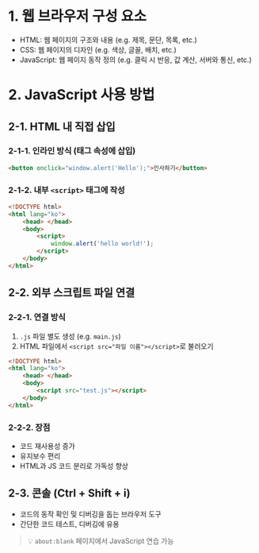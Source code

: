 # 1. 웹 브라우저 구성 요소

-   HTML: 웹 페이지의 구조와 내용 (e.g. 제목, 문단, 목록, etc.)
-   CSS: 웹 페이지의 디자인 (e.g. 색상, 글꼴, 배치, etc.)
-   JavaScript: 웹 페이지 동작 정의 (e.g. 클릭 시 반응, 값 계산, 서버와 통신, etc.)

# 2. JavaScript 사용 방법

## 2-1. HTML 내 직접 삽입

### 2-1-1. 인라인 방식 (태그 속성에 삽입)

```html
<button onclick="window.alert('Hello');">인사하기</button>
```

### 2-1-2. 내부 `<script>` 태그에 작성

```html
<!DOCTYPE html>
<html lang="ko">
    <head> </head>
    <body>
        <script>
            window.alert('hello world!');
        </script>
    </body>
</html>
```

## 2-2. 외부 스크립트 파일 연결

### 2-2-1. 연결 방식

1. `.js` 파일 별도 생성 (e.g. `main.js`)
2. HTML 파일에서 `<script src="파일 이름"></script>`로 불러오기

```html
<!DOCTYPE html>
<html lang="ko">
    <head> </head>
    <body>
        <script src="test.js"></script>
    </body>
</html>
```

### 2-2-2. 장점

-   코드 재사용성 증가
-   유지보수 편리
-   HTML과 JS 코드 분리로 가독성 향상

## 2-3. 콘솔 (Ctrl + Shift + i)

-   코드의 동작 확인 및 디버깅을 돕는 브라우저 도구
-   간단한 코드 테스트, 디버깅에 유용

> 💡 `about:blank` 페이지에서 JavaScript 연습 가능
